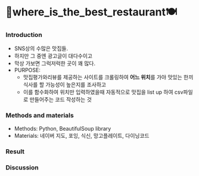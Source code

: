 # 🍜where_is_the_best_restaurant🍽

### Introduction
* SNS상의 수많은 맛집들.
* 하지만 그 중엔 광고글이 대다수이고
* 막상 가보면 그럭저럭한 곳이 꽤 많다.
* PURPOSE: 
  * 맛집평가와리뷰를 제공하는 사이트를 크롤링하여 **어느 위치**를 가야 맛있는 한끼식사를 할 가능성이 높은지를 조사하고 
  * 이를 함수화하여 위치만 입력하였을때 자동적으로 맛집을 list up 하여 csv파일로 만들어주는 코드 작성하는 것
### Methods and materials
* Methods: Python, BeautifulSoup library
* Materials: 네이버 지도, 포잉, 식신, 망고플레이트, 다이닝코드
### Result

### Discussion
